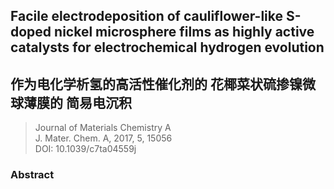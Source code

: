 ## Facile electrodeposition of cauliflower-like S-doped nickel microsphere films as highly active catalysts for electrochemical hydrogen evolution  
## 作为电化学析氢的高活性催化剂的 花椰菜状硫掺镍微球薄膜的 简易电沉积

> Journal of Materials Chemistry A  
> J. Mater. Chem. A, 2017, 5, 15056  
> DOI: 10.1039/c7ta04559j  

### Abstract